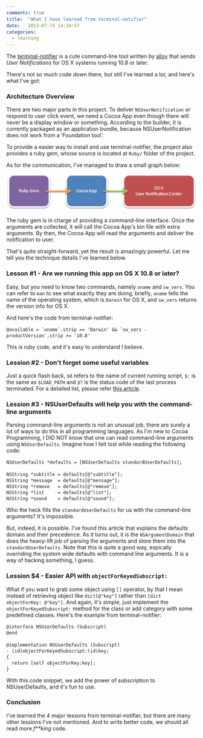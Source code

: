 ```yaml
---
comments: true
title:  "What I have learned from terminal-notifier"
date:   2013-07-15 14:34:57
categories: 
  - learning
---
```


The [terminal-notifier](https://github.com/alloy/terminal-notifier) is a cute command-line tool written by [alloy](https://github.com/alloy) that sends *User Notifications* for OS X systems running 10.8 or later.

There's not so much code down there, but still I've learned a lot, and here's what I've got:

### Architecture Overview

There are two major parts in this project. To deliver `NSUserNotification` or respond to user click event, we need a Cocoa App even though there will never be a display window or something. According to the builder, it is currently packaged as an application bundle, because NSUserNotification does not work from a ‘Foundation tool’.

To provide a easier way to install and use terminal-notifier, the project also provides a ruby gem, whose source is located at `Ruby/` folder of the project.

As for the communication, I've managed to draw a small graph below:

![Overview](/assets/terminal-notifier-overview.png)

The ruby gem is in charge of providing a command-line interface. Once the arguments are collected, it will call the Cocoa App's bin file with extra arguments. By then, the Cocoa App will read the arguments and deliver the notification to user.

That's quite straight-forward, yet the result is amazingly powerful. Let me tell you the technique details I've learned below.

### Lesson #1 - Are we running this app on OS X 10.8 or later?
Easy, but you need to know two commands, namely `uname` and `sw_vers`. You can refer to `man` to see what exactly they are doing, briefly, `uname` tells the name of the operating system, which is `Darwin` for OS X, and `sw_vers` returns the version info for OS X.

And here's the code from terminal-notifier:

```
@available = `uname`.strip == 'Darwin' && `sw_vers -productVersion`.strip >= '10.8'
```

This is ruby code, and it's easy to understand I believe.

### Lession #2 - Don't forget some useful variables
Just a quick flash back, `$0` refers to the name of current running script, `$:` is the same as `$LOAD_PATH` and `$?` is the status code of the last process terminated. For a detailed list, please refer [this article](http://www.tutorialspoint.com/ruby/ruby_predefined_variables.htm).

### Lession #3 - NSUserDefaults will help you with the command-line arguments
Parsing command-line arguments is not an unusual job, there are surely a lot of ways to do this in all programming languages. As I'm new to Cocoa Programming, I DID NOT know that one can read command-line arguments using `NSUserDefaults`. Imagine how I felt lost while reading the following code:

```
NSUserDefaults *defaults = [NSUserDefaults standardUserDefaults];

NSString *subtitle = defaults[@"subtitle"];
NSString *message  = defaults[@"message"];
NSString *remove   = defaults[@"remove"];
NSString *list     = defaults[@"list"];
NSString *sound    = defaults[@"sound"];
```

Who the heck fills the `standardUserDefaults` for us with the command-line arguments? It's impossible. 

But, indeed, it is possible. I've found this article that explains the defaults domain and their precedence. As it turns out, it is the `NSArgumentDomain` that does the heavy-lift job of parsing the arguments and store them into the `standardUserDefaults`. Note that this is quite a good way, espically overriding the system wide defaults with command line arguments. It is a way of hacking something, I guess.

### Lession $4 - Easier API with `objectForKeyedSubscript:`
What if you want to grab some object using `[]` operator, by that I mean instead of retrieving object like `dict[@"key"]` rather than `[dict objectForKey: @"key"]`. And again, it's simple, just implement the `objectForKeyedSubscript:` method for the class or add category with some predefined classes. Here's the example from terminal-notifier:

```
@interface NSUserDefaults (Subscript)
@end

@implementation NSUserDefaults (Subscript)
- (id)objectForKeyedSubscript:(id)key;
{
  return [self objectForKey:key];
}
```

With this code snippet, we add the power of subscription to NSUserDefaults, and it's fun to use.

### Conclusion
I've learned the 4 major lessons from terminal-notifier, but there are many other lessions I've not mentioned. And to write better code, we should all read more *f**king* code.
